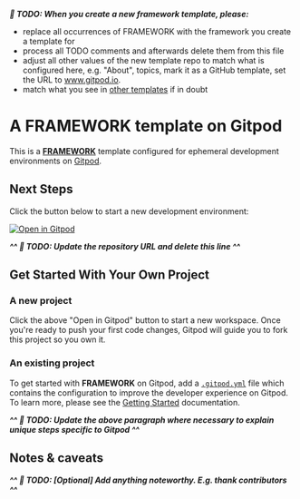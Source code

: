 _**🔴 TODO: When you create a new framework template, please:**_
* replace all occurrences of FRAMEWORK with the framework you create a template for
* process all TODO comments and afterwards delete them from this file
* adjust all other values of the new template repo to match what is configured here, e.g. "About", topics, mark it as a GitHub template, set the URL to www.gitpod.io.
* match what you see in [other templates](https://github.com/gitpod-io/?q=template-) if in doubt

# A **FRAMEWORK** template on Gitpod

This is a [**FRAMEWORK**](https://link-to-the-framework-website.com) template configured for ephemeral development environments on [Gitpod](https://www.gitpod.io/).

## Next Steps

Click the button below to start a new development environment:

[![Open in Gitpod](https://gitpod.io/button/open-in-gitpod.svg)](https://gitpod.io/#https://github.com/gitpod-io/template-xyz)

_**^^ 🔴 TODO: Update the repository URL and delete this line ^^**_

## Get Started With Your Own Project

### A new project

Click the above "Open in Gitpod" button to start a new workspace. Once you're ready to push your first code changes, Gitpod will guide you to fork this project so you own it.

### An existing project

To get started with **FRAMEWORK** on Gitpod, add a [`.gitpod.yml`](./.gitpod.yml) file which contains the configuration to improve the developer experience on Gitpod. To learn more, please see the [Getting Started](https://www.gitpod.io/docs/getting-started) documentation.

_**^^ 🔴 TODO: Update the above paragraph where necessary to explain unique steps specific to Gitpod ^^**_

## Notes & caveats

_**^^ 🔴 TODO: [Optional] Add anything noteworthy. E.g. thank contributors ^^**_
